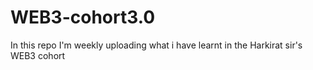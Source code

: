 # WEB3-cohort3.0
In this repo I'm weekly uploading what i have learnt in the Harkirat sir's WEB3 cohort
